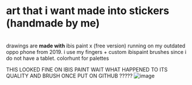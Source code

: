 # art that i want made into stickers (handmade by me)
<br>
drawings are <b>made with </b> ibis paint x (free version) running on my outdated oppo phone from 2019. i use my fingers + custom ibispaint brushes since i do not have a tablet. colorhunt for palettes

THIS LOOKED FINE ON IBIS PAINT WAIT WHAT HAPPENED TO ITS QUALITY AND BRUSH ONCE PUT ON GITHUB ?????
![image](https://github.com/user-attachments/assets/8fdd1dec-6021-444f-9488-a3c021fe2f43)

